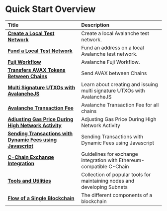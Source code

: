 # Quick Start Overview

| Title                                                                                                                     | Description                                                              |
| :------------------------------------------------------------------------------------------------------------------------ | :----------------------------------------------------------------------- |
| [**Create a Local Test Network**](create-a-local-test-network.md)                                                         | Create a local Avalanche test network.                                   |
| [**Fund a Local Test Network**](fund-a-local-test-network.md)                                                             | Fund an address on a local Avalanche test network.                       |
| [**Fuji Workflow**](fuji-workflow.md)                                                                                     | Avalanche Fuji Workflow.                                                 |
| [**Transfers AVAX Tokens Between Chains**](cross-chain-transfers.md)                                                      | Send AVAX between Chains                                                 |
| [**Multi Signature UTXOs with AvalancheJS**](multisig-utxos-with-avalanchejs.md)                                          | Learn about creating and issuing multi signature UTXOs with AvalancheJS  |
| [**Avalanche Transaction Fee**](transaction-fees.md)                                                                      | Avalanche Transaction Fee for all chains                                 |
| [**Adjusting Gas Price During High Network Activity**](adjusting-gas-price-during-high-network-activity.md)               | Adjusting Gas Price During High Network Activity                         |
| [**Sending Transactions with Dynamic Fees using Javascript**](sending-transactions-with-dynamic-fees-using-javascript.md) | Sending Transactions with Dynamic Fees using Javascript                  |
| [**C-Chain Exchange Integration**](./integrate-exchange-with-avalanche.md)                                                | Guidelines for exchange integration with Ethereum-compatible C-Chain     |
| [**Tools and Utilities**](./tools-list.md)                                                                                | Collection of popular tools for maintaining nodes and developing Subnets |
| [**Flow of a Single Blockchain**](./blockchain-flow.md)                                                                                | The different components of a blockchain |
